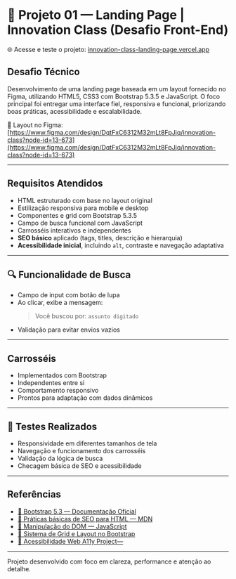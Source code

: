 # 🧪 Projeto 01 — Landing Page | Innovation Class (Desafio Front-End)

🌐 Acesse e teste o projeto: [innovation-class-landing-page.vercel.app](https://innovation-class-landing-page.vercel.app)

## Desafio Técnico

Desenvolvimento de uma landing page baseada em um layout fornecido no Figma, utilizando HTML5, CSS3 com Bootstrap 5.3.5 e JavaScript. O foco principal foi entregar uma interface fiel, responsiva e funcional, priorizando boas práticas, acessibilidade e escalabilidade.

📐 Layout no Figma:  
[https://www.figma.com/design/DqtFxC6312M32mLt8FpJjq/innovation-class?node-id=13-673](https://www.figma.com/design/DqtFxC6312M32mLt8FpJjq/innovation-class?node-id=13-673)

---

## Requisitos Atendidos

- HTML estruturado com base no layout original  
- Estilização responsiva para mobile e desktop  
- Componentes e grid com Bootstrap 5.3.5  
- Campo de busca funcional com JavaScript  
- Carrosséis interativos e independentes  
- **SEO básico** aplicado (tags, titles, descrição e hierarquia)  
- **Acessibilidade inicial**, incluindo `alt`, contraste e navegação adaptativa  

---

##  🔍 Funcionalidade de Busca

- Campo de input com botão de lupa  
- Ao clicar, exibe a mensagem:  
  > Você buscou por: `assunto digitado`  
- Validação para evitar envios vazios

---

## Carrosséis

- Implementados com Bootstrap  
- Independentes entre si  
- Comportamento responsivo  
- Prontos para adaptação com dados dinâmicos

---

##  🧪 Testes Realizados

- Responsividade em diferentes tamanhos de tela  
- Navegação e funcionamento dos carrosséis  
- Validação da lógica de busca  
- Checagem básica de SEO e acessibilidade

---

## Referências

- [📘 Bootstrap 5.3 — Documentação Oficial](https://getbootstrap.com/docs/5.3/getting-started/introduction/)
- [📘 Práticas básicas de SEO para HTML — MDN](https://developer.mozilla.org/pt-BR/docs/Learn_web_development/Core/Structuring_content/Structuring_documents#práticas_de_seo_básicas)
- [📘 Manipulação do DOM — JavaScript](https://developer.mozilla.org/pt-BR/docs/Web/API/Document_Object_Model)
- [📘 Sistema de Grid e Layout no Bootstrap](https://getbootstrap.com/docs/5.3/layout/grid/)
- [📘 Acessibilidade Web A11y Project— ](https://www.a11yproject.com/checklist/)

---

Projeto desenvolvido com foco em clareza, performance e atenção ao detalhe.
